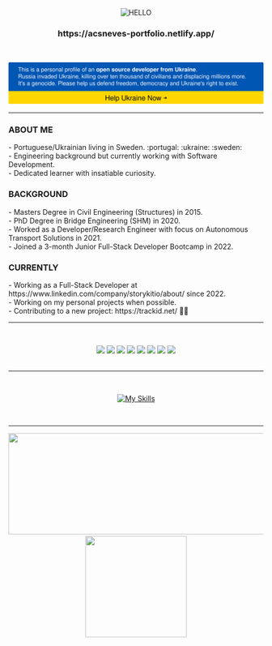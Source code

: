 <div align="center">

![HELLO](https://user-images.githubusercontent.com/94974740/169040956-5cfda00a-b86c-4c3f-be01-7d08986d76f0.png)

<h3>https://acsneves-portfolio.netlify.app/</h3><br/>

[![Stand With Ukraine](https://raw.githubusercontent.com/vshymanskyy/StandWithUkraine/main/banner-personal-page.svg)](https://stand-with-ukraine.pp.ua)
  
<div align="left">

---

<h3>ABOUT ME</h3>
- Portuguese/Ukrainian living in Sweden. :portugal: :ukraine: :sweden:</br>
- Engineering background but currently working with Software Development.</br>
- Dedicated learner with insatiable curiosity.</br>

<h3>BACKGROUND</h3>
- Masters Degree in Civil Engineering (Structures) in 2015.</br>
- PhD Degree in Bridge Engineering (SHM) in 2020.</br>
- Worked as a Developer/Research Engineer with focus on Autonomous Transport Solutions in 2021.</br>
- Joined a 3-month Junior Full-Stack Developer Bootcamp in 2022.

<h3>CURRENTLY</h3>
- Working as a Full-Stack Developer at https://www.linkedin.com/company/storykitio/about/ since 2022.</br>
- Working on my personal projects when possible.</br>
- Contributing to a new project: https://trackid.net/ 🎵🆔

---

<br/><div align="center">
  
<img src="https://user-images.githubusercontent.com/94974740/170088733-dc95c74a-be3b-4452-b7f4-bd2e31a8bd62.png"  width="200" height="auto" />
<img src="https://user-images.githubusercontent.com/94974740/173863751-03ec7eb3-f09a-4309-919a-5f49d8225d93.png"  width="200" height="auto" />
<img src="https://user-images.githubusercontent.com/94974740/170074595-9f8b64b7-4812-4d55-a138-874a1b87ae96.png"  width="200" height="auto" />
<img src="https://user-images.githubusercontent.com/94974740/170084745-9fdf7df5-1fce-4310-86b8-e3b4028f301a.png"  width="200" height="auto" />
<img src="https://user-images.githubusercontent.com/94974740/175562524-bba2bb0b-7402-4095-9ef8-c0b255442884.png"  width="200" height="auto" />
<img src="https://user-images.githubusercontent.com/94974740/170089627-cf74df86-aab6-4989-9058-58e078aad9cf.png"  width="200" height="auto" />
<img src="https://user-images.githubusercontent.com/94974740/194906468-2880ce6c-63fc-4f81-99a1-65087ea2b05a.png"  width="200" height="auto" />
<img src="https://user-images.githubusercontent.com/94974740/233839308-4dd85970-2d2a-47d3-a3c0-dc4317847051.png"  width="200" height="auto" />

<div align="center">

</div><br/>

---

</br><div align="center">

[![My Skills](https://skillicons.dev/icons?i=js,ts,cpp,html,css,sass,bootstrap,styledcomponents,materialui,angular,react,nodejs,expressjs,postgres,mongodb,graphql,firebase,jest,github,gitlab,vscode,netlify,docker,heroku,autocad)](https://skillicons.dev)

</div></br>

---

<div align="center">
<img src="https://github-profile-summary-cards.vercel.app/api/cards/profile-details?username=acsnevesgit&theme=nord_bright" width="550" height="200"/> <img src="https://user-images.githubusercontent.com/94974740/169034003-ac967bc9-6fab-431a-850b-5f15514251e2.gif" width="200" height="200"/>
</div>

</div>

